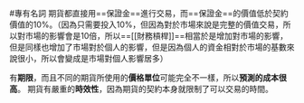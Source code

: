 #專有名詞
期貨都直接用==保證金==進行交易，而==保證金==的價值低於契約價值的10%。（因為只需要投入10%，但因為對於市場來說是完整的價值交易，所以對市場的影響會是10倍，所以==[[財務槓桿]]==相當於是增加對市場的影響，但是同樣也增加了市場對於個人的影響，但是因為個人的資金相對於市場的基數來說很小，所以會變成是市場對個人影響居多）


有**期限**，而且不同的期貨所使用的**價格單位**可能完全不一樣，所以**預測的成本很高**。
期貨有嚴重的**時效性**，因為期貨的契約本身就限制了可以交易的時間。








